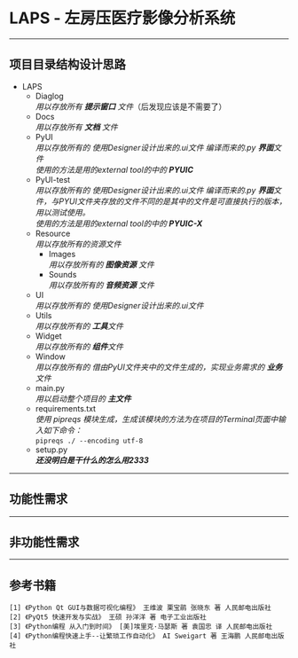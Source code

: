 # LAPS - 左房压医疗影像分析系统

---

## 项目目录结构设计思路
- LAPS  
    - Diaglog  
      *用以存放所有 **提示窗口** 文件*（后发现应该是不需要了）
    - Docs  
      *用以存放所有 **文档** 文件*
    - PyUI  
      *用以存放所有的 使用Designer设计出来的.ui文件 编译而来的.py **界面**文件*  
      *使用的方法是用的external tool的中的 **PYUIC***
    - PyUI-test  
      *用以存放所有的 使用Designer设计出来的.ui文件 编译而来的.py **界面**文件，与PYUI文件夹存放的文件不同的是其中的文件是可直接执行的版本，用以测试使用。*  
      *使用的方法是用的external tool的中的 **PYUIC-X***
    - Resource  
      *用以存放所有的资源文件*
        - Images  
          *用以存放所有的 **图像资源** 文件*
        - Sounds  
          *用以存放所有的 **音频资源** 文件*
    - UI  
      *用以存放所有的 使用Designer设计出来的.ui文件*
    - Utils  
      *用以存放所有的 **工具**文件*
    - Widget  
      *用以存放所有的 **组件**文件*
    - Window  
      *用以存放所有的 借由PyUI文件夹中的文件生成的，实现业务需求的 **业务** 文件*
    - main.py  
      *用以启动整个项目的 **主文件***
    - requirements.txt  
      *使用 pipreqs 模块生成，生成该模块的方法为在项目的Terminal页面中输入如下命令：*  
      `pipreqs ./ --encoding utf-8`
    - setup.py  
      ***还没明白是干什么的怎么用2333***
      
---

## 功能性需求

---

## 非功能性需求

---

## 参考书籍
    [1] 《Python Qt GUI与数据可视化编程》 王维波 栗宝鹃 张晓东 著 人民邮电出版社
    [2] 《PyQt5 快速开发与实战》 王硕 孙洋洋 著 电子工业出版社
    [3] 《Python编程 从入门到时间》 [美]埃里克·马瑟斯 著 袁国忠 译 人民邮电出版社
    [4] 《Python编程快速上手--让繁琐工作自动化》 AI Sweigart 著 王海鹏 人民邮电出版社